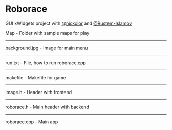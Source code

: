 # Roborace
GUI xWidgets project with [@nickolor](https://github.com/nickolor) and [@Rustem-Islamov](https://github.com/Rustem-Islamov)


Map - Folder with sample maps for play
________________________________________________

background.jpg - Image for main menu
________________________________________________

run.txt - File, how to run roborace.cpp
________________________________________________

makefile - Makefile for game
________________________________________________

image.h - Header with frontend
________________________________________________

roborace.h - Main header with backend
________________________________________________

roborace.cpp - Main app
